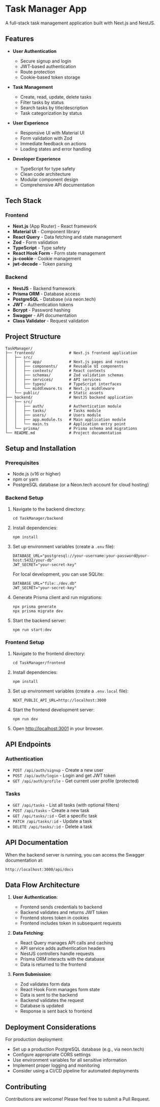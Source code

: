 # Task Manager App

A full-stack task management application built with Next.js and NestJS.

## Features

- **User Authentication**
  - Secure signup and login
  - JWT-based authentication
  - Route protection
  - Cookie-based token storage

- **Task Management**
  - Create, read, update, delete tasks
  - Filter tasks by status
  - Search tasks by title/description
  - Task categorization by status

- **User Experience**
  - Responsive UI with Material UI
  - Form validation with Zod
  - Immediate feedback on actions
  - Loading states and error handling

- **Developer Experience**
  - TypeScript for type safety
  - Clean code architecture
  - Modular component design
  - Comprehensive API documentation

## Tech Stack

### Frontend
- **Next.js** (App Router) - React framework
- **Material UI** - Component library
- **React Query** - Data fetching and state management
- **Zod** - Form validation
- **TypeScript** - Type safety
- **React Hook Form** - Form state management
- **js-cookie** - Cookie management
- **jwt-decode** - Token parsing

### Backend
- **NestJS** - Backend framework
- **Prisma ORM** - Database access
- **PostgreSQL** - Database (via neon.tech)
- **JWT** - Authentication tokens
- **Bcrypt** - Password hashing
- **Swagger** - API documentation
- **Class Validator** - Request validation

## Project Structure

```
TaskManager/
├── frontend/               # Next.js frontend application
│   ├── src/
│   │   ├── app/            # Next.js pages and routes
│   │   ├── components/     # Reusable UI components
│   │   ├── contexts/       # React contexts
│   │   ├── schemas/        # Zod validation schemas
│   │   ├── services/       # API services
│   │   ├── types/          # TypeScript interfaces
│   │   └── middleware.ts   # Next.js middleware
│   └── public/             # Static assets
├── backend/                # NestJS backend application
│   ├── src/
│   │   ├── auth/           # Authentication module
│   │   ├── tasks/          # Tasks module
│   │   ├── users/          # Users module
│   │   ├── app.module.ts   # Main application module
│   │   └── main.ts         # Application entry point
│   └── prisma/             # Prisma schema and migrations
└── README.md               # Project documentation
```

## Setup and Installation

### Prerequisites
- Node.js (v16 or higher)
- npm or yarn
- PostgreSQL database (or a Neon.tech account for cloud hosting)

### Backend Setup
1. Navigate to the backend directory:
   ```
   cd TaskManager/backend
   ```

2. Install dependencies:
   ```
   npm install
   ```

3. Set up environment variables (create a `.env` file):
   ```
   DATABASE_URL="postgresql://your-username:your-password@your-host:5432/your-db"
   JWT_SECRET="your-secret-key"
   ```
   For local development, you can use SQLite:
   ```
   DATABASE_URL="file:./dev.db"
   JWT_SECRET="your-secret-key"
   ```

4. Generate Prisma client and run migrations:
   ```
   npx prisma generate
   npx prisma migrate dev
   ```

5. Start the backend server:
   ```
   npm run start:dev
   ```

### Frontend Setup
1. Navigate to the frontend directory:
   ```
   cd TaskManager/frontend
   ```

2. Install dependencies:
   ```
   npm install
   ```

3. Set up environment variables (create a `.env.local` file):
   ```
   NEXT_PUBLIC_API_URL=http://localhost:3000
   ```

4. Start the frontend development server:
   ```
   npm run dev
   ```

5. Open [http://localhost:3001](http://localhost:3001) in your browser.

## API Endpoints

### Authentication
- `POST /api/auth/signup` - Create a new user
- `POST /api/auth/login` - Login and get JWT token
- `GET /api/auth/profile` - Get current user profile (protected)

### Tasks
- `GET /api/tasks` - List all tasks (with optional filters)
- `POST /api/tasks` - Create a new task
- `GET /api/tasks/:id` - Get a specific task
- `PATCH /api/tasks/:id` - Update a task
- `DELETE /api/tasks/:id` - Delete a task

## API Documentation

When the backend server is running, you can access the Swagger documentation at:
```
http://localhost:3000/api/docs
```

## Data Flow Architecture

1. **User Authentication**:
   - Frontend sends credentials to backend
   - Backend validates and returns JWT token
   - Frontend stores token in cookies
   - Frontend includes token in subsequent requests

2. **Data Fetching**:
   - React Query manages API calls and caching
   - API service adds authentication headers
   - NestJS controllers handle requests
   - Prisma ORM interacts with the database
   - Data is returned to the frontend

3. **Form Submission**:
   - Zod validates form data
   - React Hook Form manages form state
   - Data is sent to the backend
   - Backend validates the request
   - Database is updated
   - Response is sent back to frontend

## Deployment Considerations

For production deployment:
- Set up a production PostgreSQL database (e.g., via neon.tech)
- Configure appropriate CORS settings
- Use environment variables for all sensitive information
- Implement proper logging and monitoring
- Consider using a CI/CD pipeline for automated deployments

## Contributing

Contributions are welcome! Please feel free to submit a Pull Request. 